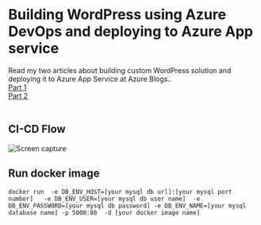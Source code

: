 # Building WordPress using Azure DevOps and deploying to Azure App service
Read my two articles about building custom WordPress solution and deploying it to Azure App Service at Azure Blogs.. <br> 
<a href='https://dwops.com/blog/deploy-wordpress-using-azure-devops-ci-cd-pipeline-part-1/'>Part 1</a><br>
<a href='https://dwops.com/blog/deploy-wordpress-using-azure-devops-ci-cd-pipeline-part-2/'>Part 2</a><br>
<br>

## CI-CD Flow
![Screen capture](https://github.com/dwops-git/wordpress-CICD/blob/master/wordpress-ci-cd3.png?raw=true)

## Run docker image
```
docker run  -e DB_ENV_HOST=[your mysql db url]:[your mysql port number]   -e DB_ENV_USER=[your mysql db user name]  -e DB_ENV_PASSWORD=[your mysql db password] -e DB_ENV_NAME=[your mysql database name] -p 5000:80  -d [your docker image name]
```
